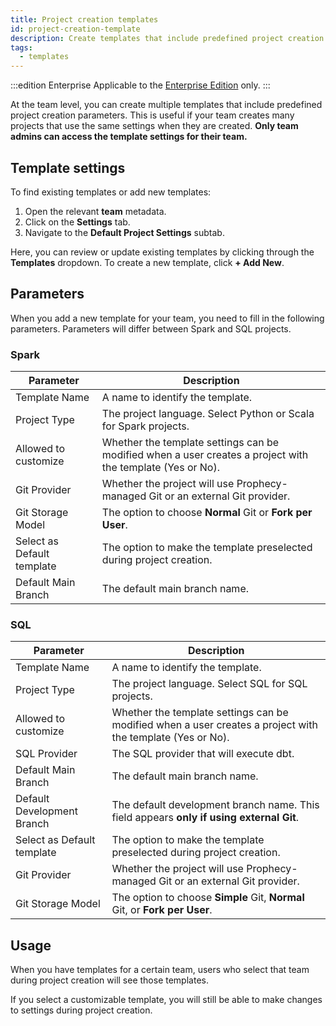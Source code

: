 ```yaml
---
title: Project creation templates
id: project-creation-template
description: Create templates that include predefined project creation settings
tags:
  - templates
---
```


:::edition Enterprise
Applicable to the [Enterprise Edition](/getting-started/editions/) only.
:::

At the team level, you can create multiple templates that include predefined project creation parameters. This is useful if your team creates many projects that use the same settings when they are created. **Only team admins can access the template settings for their team.**

## Template settings

To find existing templates or add new templates:

1. Open the relevant **team** metadata.
1. Click on the **Settings** tab.
1. Navigate to the **Default Project Settings** subtab.

Here, you can review or update existing templates by clicking through the **Templates** dropdown. To create a new template, click **+ Add New**.

## Parameters

When you add a new template for your team, you need to fill in the following parameters. Parameters will differ between Spark and SQL projects.

### Spark

| Parameter                  | Description                                                                                                |
| -------------------------- | ---------------------------------------------------------------------------------------------------------- |
| Template Name              | A name to identify the template.                                                                           |
| Project Type               | The project language. Select Python or Scala for Spark projects.                                           |
| Allowed to customize       | Whether the template settings can be modified when a user creates a project with the template (Yes or No). |
| Git Provider               | Whether the project will use Prophecy-managed Git or an external Git provider.                             |
| Git Storage Model          | The option to choose **Normal** Git or **Fork per User**.                                                  |
| Select as Default template | The option to make the template preselected during project creation.                                       |
| Default Main Branch        | The default main branch name.                                                                              |

### SQL

| Parameter                  | Description                                                                                                |
| -------------------------- | ---------------------------------------------------------------------------------------------------------- |
| Template Name              | A name to identify the template.                                                                           |
| Project Type               | The project language. Select SQL for SQL projects.                                                         |
| Allowed to customize       | Whether the template settings can be modified when a user creates a project with the template (Yes or No). |
| SQL Provider               | The SQL provider that will execute dbt.                                                                    |
| Default Main Branch        | The default main branch name.                                                                              |
| Default Development Branch | The default development branch name. This field appears **only if using external Git**.                    |
| Select as Default template | The option to make the template preselected during project creation.                                       |
| Git Provider               | Whether the project will use Prophecy-managed Git or an external Git provider.                             |
| Git Storage Model          | The option to choose **Simple** Git, **Normal** Git, or **Fork per User**.                                 |

## Usage

When you have templates for a certain team, users who select that team during project creation will see those templates.

If you select a customizable template, you will still be able to make changes to settings during project creation.
